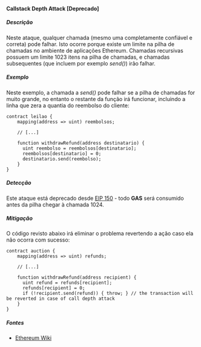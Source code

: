 #### Callstack Depth Attack [Deprecado]

##### Descrição

Neste ataque, qualquer chamada (mesmo uma completamente confiável e correta) pode falhar. Isto ocorre porque existe um limite na pilha de chamadas no ambiente de aplicações Ethereum. Chamadas recursivas possuem um limite 1023 itens na pilha de chamadas, e chamadas subsequentes (que incluem por exemplo _send()_) irão falhar.

##### Exemplo

Neste exemplo, a chamada a _send()_ pode falhar se a pilha de chamadas for muito grande, no entanto o restante da função irá funcionar, incluindo a linha que zera a quantia do reembolso do cliente:

```
contract leilao {
    mapping(address => uint) reembolsos;

    // [...]

    function withdrawRefund(address destinatario) {
      uint reembolso = reembolsos[destinatario];
      reembolsos[destinatario] = 0;
      destinatario.send(reembolso);
    }
}
```

##### Detecção

Este ataque está deprecado desde [EIP 150](https://github.com/ethereum/EIPs/issues/150) - todo **GAS** será consumido antes da pilha chegar à chamada 1024.

##### Mitigação

O código revisto abaixo irá eliminar o problema revertendo a ação caso ela não ocorra com sucesso:

```
contract auction {
    mapping(address => uint) refunds;

    // [...]

    function withdrawRefund(address recipient) {
      uint refund = refunds[recipient];
      refunds[recipient] = 0;
      if (!recipient.send(refund)) { throw; } // the transaction will be reverted in case of call depth attack
    }
}
```

##### Fontes

* [Ethereum Wiki](https://github.com/ethereum/wiki/wiki/Safety)
